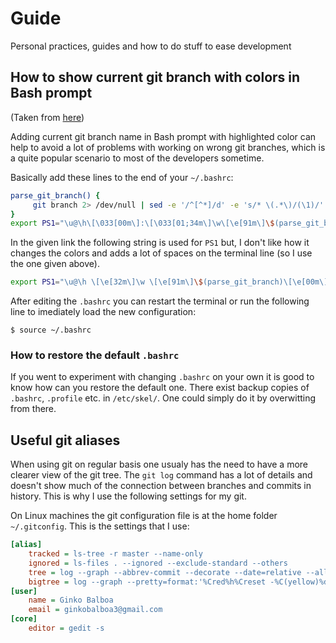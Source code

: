 # Guide
Personal practices, guides and how to do stuff to ease development


## How to show current git branch with colors in Bash prompt

(Taken from [here](https://thucnc.medium.com/how-to-show-current-git-branch-with-colors-in-bash-prompt-380d05a24745))

Adding current git branch name in Bash prompt with highlighted color can help
to avoid a lot of problems with working on wrong git branches, which is a quite
popular scenario to most of the developers sometime.

Basically add these lines to the end of your `~/.bashrc`:

```bash
parse_git_branch() {
     git branch 2> /dev/null | sed -e '/^[^*]/d' -e 's/* \(.*\)/(\1)/'
}
export PS1="\u@\h\[\033[00m\]:\[\033[01;34m\]\w\[\e[91m\]\$(parse_git_branch)\[\e[00m\]$ "
```
In the given link the following string is used for `PS1` but, I don't like how
it changes the colors and adds a lot of spaces on the terminal line (so I use the one
given above).

```bash
export PS1="\u@\h \[\e[32m\]\w \[\e[91m\]\$(parse_git_branch)\[\e[00m\]$ "
```

After editing the `.bashrc` you can restart the terminal or run the following line
to imediately load the new configuration:

```console
$ source ~/.bashrc
```

### How to restore the default `.bashrc`

If you went to experiment with changing `.bashrc` on your own it is good to know
how can you restore the default one. There exist backup copies of `.bashrc`, 
`.profile` etc. in `/etc/skel/`. One could simply do it by overwitting from there.

## Useful git aliases

When using git on regular basis one usualy has the need to have a more clearer view
of the git tree. The `git log` command has a lot of details and doesn't show much
of the connection between branches and commits in history. This is why I use the 
following settings for my git. 

On Linux machines the git configuration file is at the home folder `~/.gitconfig`.
This is the settings that I use:

``` ini
[alias]
    tracked = ls-tree -r master --name-only
    ignored = ls-files . --ignored --exclude-standard --others
    tree = log --graph --abbrev-commit --decorate --date=relative --all -20 --format=format:'%C(bold blue)%h%C(reset) - %C(bold green)(%ar)%C(reset) %C(white)%s%C(reset) %C(dim white)- %an%C(reset)%C(bold yellow)%d%C(reset)'
    bigtree = log --graph --pretty=format:'%Cred%h%Creset -%C(yellow)%d%Creset %s %Cgreen(%cr) %C(bold blue)<%an>%Creset%n' --abbrev-commit --date=relative --branches	
[user]
    name = Ginko Balboa
    email = ginkobalboa3@gmail.com
[core]
    editor = gedit -s
```

